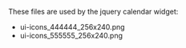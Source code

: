 These files are used by the jquery calendar widget:
* ui-icons_444444_256x240.png
* ui-icons_555555_256x240.png
